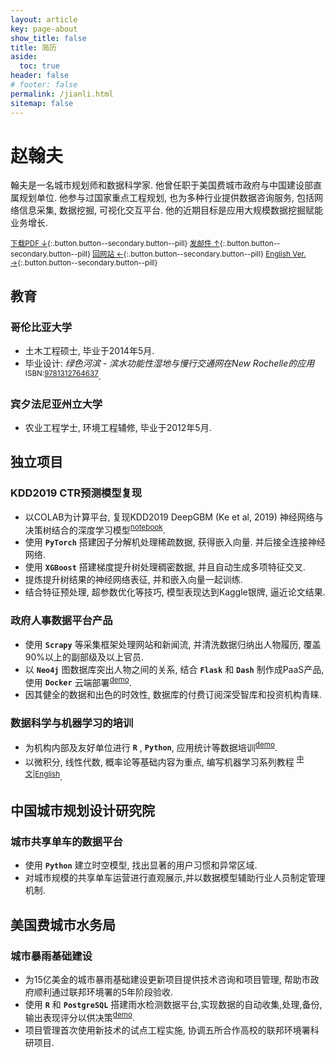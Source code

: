 ```yaml
---
layout: article
key: page-about
show_title: false
title: 简历
aside:
  toc: true
header: false
# footer: false
permalink: /jianli.html
sitemap: false
---
```

# 赵翰夫

翰夫是一名城市规划师和数据科学家. 他曾任职于美国费城市政府与中国建设部直属规划单位. 他参与过国家重点工程规划, 也为多种行业提供数据咨询服务, 包括网络信息采集, 数据挖掘, 可视化交互平台. 他的近期目标是应用大规模数据挖掘赋能业务增长.

<sup>[下载PDF ↓](/assets/jianli.pdf){:.button.button--secondary.button--pill} [发邮件 ↑](mailto:zhhfu29@gmail.com){:.button.button--secondary.button--pill} [回网站 ←](/){:.button.button--secondary.button--pill} [English Ver. →](/resume.html){:.button.button--secondary.button--pill}</sup>

## 教育

### 哥伦比亚大学
- 土木工程硕士, 毕业于2014年5月.
- 毕业设计: _绿色河滨 - 滨水功能性湿地与慢行交通网在New Rochelle的应用_ <sup>ISBN:[9781312764637](http://www.lulu.com/us/en/shop/urban-design-lab/alternative-futures-for-new-rochelle/ebook/product-21958564.html)</sup>.

### 宾夕法尼亚州立大学
- 农业工程学士, 环境工程辅修, 毕业于2012年5月.

## 独立项目

### KDD2019 CTR预测模型复现
- 以COLAB为计算平台, 复现KDD2019 DeepGBM (Ke et al, 2019) 神经网络与决策树结合的深度学习模型<sup>[notebook](/)</sup>.
- 使用 __`PyTorch`__ 搭建因子分解机处理稀疏数据, 获得嵌入向量.
并后接全连接神经网络.
- 使用 __`XGBoost`__ 搭建梯度提升树处理稠密数据, 并且自动生成多项特征交叉.
- 提炼提升树结果的神经网络表征, 并和嵌入向量一起训练.
- 结合特征预处理, 超参数优化等技巧, 模型表现达到Kaggle银牌, 逼近论文结果.

### 政府人事数据平台产品
- 使用 __`Scrapy`__ 等采集框架处理网站和新闻流, 并清洗数据归纳出人物履历, 覆盖90%以上的副部级及以上官员.
- 以 __`Neo4j`__ 图数据库突出人物之间的关系, 结合 __`Flask`__ 和 __`Dash`__ 制作成PaaS产品, 使用 __`Docker`__ 云端部署<sup>[demo](/)</sup>.
- 因其健全的数据和出色的时效性, 数据库的付费订阅深受智库和投资机构青睐.


### 数据科学与机器学习的培训
- 为机构内部及友好单位进行 __`R`__ , __`Python`__, 应用统计等数据培训<sup>[demo](/data/R-Introduction)</sup>.
- 以微积分, 线性代数, 概率论等基础内容为重点, 编写机器学习系列教程 <sup>[中文](https://zh.vintageml.com)|[English](https://en.vintageml.com)</sup>.


## 中国城市规划设计研究院

### 城市共享单车的数据平台
- 使用 __`Python`__ 建立时空模型, 找出显著的用户习惯和异常区域.
- 对城市规模的共享单车运营进行直观展示,并以数据模型辅助行业人员制定管理机制.

## 美国费城市水务局

### 城市暴雨基础建设
- 为15亿美金的城市暴雨基础建设更新项目提供技术咨询和项目管理, 帮助市政府顺利通过联邦环境署的5年阶段验收.
- 使用 __`R`__ 和 __`PostgreSQL`__ 搭建雨水检测数据平台,实现数据的自动收集,处理,备份,输出表现评分以供决策<sup>[demo](/)</sup>.
- 项目管理首次使用新技术的试点工程实施, 协调五所合作高校的联邦环境署科研项目.
